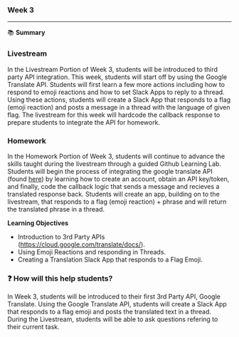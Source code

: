### **Week 3**
***

:books: **Summary**

### Livestream

In the Livestream Portion of Week 3, students will be introduced to third party API integration. This week, students will start off by using the Google Translate API. Students will first learn a few more actions including how to respond to emoji reactions and how to set Slack Apps to reply to a thread. Using these actions, students will create a Slack App that responds to a flag (emoji reaction) and posts a message in a thread with the language of given flag. The livestream for this week will hardcode the callback response to prepare students to integrate the API for homework.

### Homework

In the Homework Portion of Week 3, students will continue to advance the skills taught during the livestream through a guided Github Learning Lab. Students will begin the process of integrating the google translate API (found [here](https://cloud.google.com/translate/docs/ "here")) by learning how to create an account, obtain an API key/token, and finally, code the callback logic that sends a message and recieves a translated response back. Students will create an app, building on to the livestream, that responds to a flag (emoji reaction) + phrase and will return the translated phrase in a thread.

**Learning Objectives**

- Introduction to 3rd Party APIs (https://cloud.google.com/translate/docs/).
- Using Emoji Reactions and responding in Threads.
- Creating a Translation Slack App that responds to a Flag Emoji.

###  ❓ How will this help students?

In Week 3, students will be introduced to their first 3rd Party API, Google Translate. Using the Google Translate API, students will create a Slack App that responds to a flag emoji and posts the translated text in a thread. During the Livestream, students will be able to ask questions refering to their current task.
